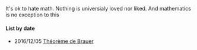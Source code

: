 It's ok to hate math.
Nothing is universialy loved nor liked. And mathematics is no exception to this 

#### List by date

* 2016/12/05 [Théorème de Brauer](Théorème%20de%20Brauer)